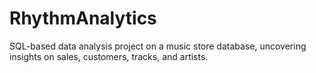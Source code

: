 # RhythmAnalytics
SQL-based data analysis project on a music store database, uncovering insights on sales, customers, tracks, and artists.
